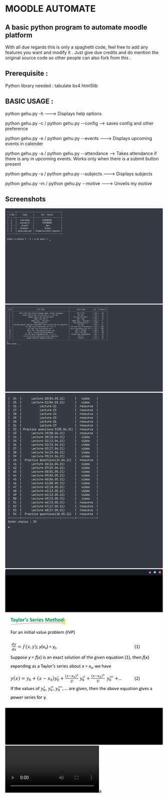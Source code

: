 # MOODLE AUTOMATE

## A basic python program to automate moodle platform 

With all due regards this is only a spaghetti code, feel free to add any features you want and modify it . Just give due credits and do mention the original source code so other people can also fork from this .

## Prerequisite :

Python library needed :
tabulate 
bs4
html5lib

## BASIC USAGE :

python gehu.py -h ---> Displays help options

python gehu.py -c / python gehu.py --config  --> saves config and other preference

python gehu.py -e / python gehu.py --events ---> Displays upcoming events in calender 

python gehu.py -a / python gehu.py --attendance --> Takes attendance if there is any in upcoming events. Works only when there is a submit button present

python gehu.py -s / python gehu.py --subjects ---> Displays subjects 

python gehu.py -m / python gehu.py --motive ---> Unveils my motive 

## Screenshots
![Config](/Screenshots/config.png)
![Subjects](/Screenshots/subjects.png)
![Topics](/Screenshots/topics.png)
![Mpv-spawned](/Screenshots/mpv.png)
![demo](https://user-images.githubusercontent.com/63491234/123659462-5762ad00-d850-11eb-89a7-cdd62828eb82.mp4)a
